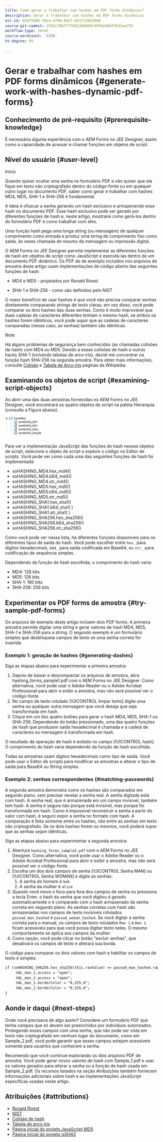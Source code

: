 ```yaml
---
title: Como gerar e trabalhar com hashes em PDF forms dinâmicos?
description: Gerar e trabalhar com hashes em PDF forms dinâmicos
exl-id: 026f5686-39ea-4798-9d1f-031f15941060
source-git-commit: 37d2c70bff770d13b8094c5959e488f5531aef55
workflow-type: tm+mt
source-wordcount: '1256'
ht-degree: 0%

---
```


# Gerar e trabalhar com hashes em PDF forms dinâmicos {#generate-work-with-hashes-dynamic-pdf-forms}


## Conhecimento de pré-requisito {#prerequisite-knowledge}

É necessária alguma experiência com o AEM Forms no JEE Designer, assim como a capacidade de acessar e chamar funções em objetos de script.

## Nível do usuário {#user-level}

Início

Quando quiser ocultar uma senha no formulário PDF e não quiser que ela fique em texto não criptografado dentro do código-fonte ou em qualquer outro lugar no documento PDF, saber como gerar e trabalhar com hashes MD4, MD5, SHA-1 e SHA-256 é fundamental.

A ideia é ofuscar a senha gerando um hash exclusivo e armazenando esse hash no documento PDF. Esse hash exclusivo pode ser gerado por diferentes funções de hash e, neste artigo, mostrarei como gerá-los dentro do formulário PDF e como trabalhar com eles.

Uma função hash pega uma longa string (ou mensagem) de qualquer comprimento como entrada e produz uma string de comprimento fixo como saída, às vezes chamada de resumo da mensagem ou impressão digital.

O AEM Forms no JEE Designer permite implementar as diferentes funções de hash em objetos de script como JavaScript e executá-las dentro de um documento PDF dinâmico. Os PDF de de exemplo incluídos nos arquivos de amostra deste artigo usam implementações de código aberto das seguintes funções de hash:

* MD4 e MD5 - projetados por Ronald Rivest

* SHA-1 e SHA-256 - como são definidos pelo NIST

O maior benefício de usar hashes é que você não precisa comparar senhas diretamente comparando strings de texto claras; em vez disso, você pode comparar os dois hashes das duas senhas. Como é muito improvável que duas cadeias de caracteres diferentes tenham o mesmo hash, se ambos os hashes forem idênticos, você pode supor que as cadeias de caracteres comparadas (nesse caso, as senhas) também são idênticas.

>[!NOTE]
>
>Há alguns problemas de segurança bem conhecidos (as chamadas colisões de hash) com MD4 ou MD5. Devido a essas colisões de hash e outros hacks SHA-1 (incluindo tabelas de arco-íris), decidi me concentrar na função hash SHA-256 na segunda amostra.  Para obter mais informações, consulte [Colisão](https://en.wikipedia.org/wiki/Hash_collision) e [Tabela de Arco-íris](https://en.wikipedia.org/wiki/Rainbow_table) páginas da Wikipédia.

## Examinando os objetos de script {#examining-script-objects}

Ao abrir uma das duas amostras fornecidas no AEM Forms no JEE Designer, você encontrará os quatro objetos de script na paleta Hierarquia (consulte a Figura abaixo).

![Variáveis](assets/variables.jpg)

Para ver a implementação JavaScript das funções de hash nesses objetos de script, selecione o objeto de script e explore o código no Editor de scripts.  Você pode ver como cada uma das seguintes funções de hash foi implementada:

* soHASHING_MD4.hex_md4()
* soHASHING_MD4.b64_md4()
* soHASHING_MD4.str_md4()
* soHASHING_MD5.hex_md5()
* soHASHING_MD5.b64_md5()
* soHASHING_MD5.str_md5()
* soHASHING_SHA1.hex_sha1()
* soHASHING_SHA1.b64_sha1( )
* soHASHING_SHA1.str_sha1( )
* soHASHING_SHA256.hex_sha256()
* soHASHING_SHA256.b64_sha256()
* soHASHING_SHA256.str_sha256()

Como você pode ver nessa lista, há diferentes funções disponíveis para os diferentes tipos de saída do hash. Você pode escolher entre `hex_` para dígitos hexadecimais, `b64_` para saída codificada em Base64, ou `str_` para codificação de sequência simples.

Dependendo da função de hash escolhida, o comprimento do hash varia:

* MD4: 128 bits
* MD5: 128 bits
* SHA-1: 160 bits
* SHA-256: 256 bits

## Experimentar os PDF forms de amostra {#try-sample-pdf-forms}

Os arquivos de exemplo deste artigo incluem dois PDF forms. A primeira amostra permite digitar uma string e gerar valores de hash MD4, MD5, SHA-1 e SHA-256 para a string.  O segundo exemplo é um formulário simples que desbloqueia campos de texto se uma senha correta for inserida.

### Exemplo 1: geração de hashes {#generating-dashes}

Siga as etapas abaixo para experimentar a primeira amostra:

1. Depois de baixar e descompactar os arquivos de amostra, abra hashing_forms_sample1.pdf com o AEM Forms no JEE Designer. Como alternativa, você pode usar o Adobe Reader ou o Adobe Acrobat Professional para abrir e exibir a amostra, mas não será possível ver o código-fonte.
1. No campo de texto rotulado [!UICONTROL limpar texto] digite uma senha ou qualquer outra mensagem que você deseja que seja transformada em hash.
1. Clique em um dos quatro botões para gerar o hash MD4, MD5, SHA-1 ou SHA-256. Dependendo do botão pressionado, uma das quatro funções de hash que produzem saída hexadecimal é chamada e a cadeia de caracteres ou mensagem é transformada em hash.

O resultado da operação de hash é exibido no campo [!UICONTROL hash]. O comprimento do hash varia dependendo da função de hash escolhida.

Todas as amostras usam dígitos hexadecimais como tipo de saída. Você pode usar o Editor de scripts para modificar as amostras e alterar o tipo de saída para Base64 ou String simples.

### Exemplo 2: senhas correspondentes {#matching-passwords}

A segunda amostra demonstra como os hashes são comparados em segundo plano, sem precisar revelar a senha real. A senha digitada está com hash. A senha real, que é armazenada em um campo invisível, também tem hash. A senha é segura não porque está invisível, mas porque foi transformada em hash. Como é impossível reconstruir a senha a partir do valor com hash, é seguro expor a senha no formato com hash. A comparação é feita somente entre os hashes, não entre as senhas em texto não criptografado. Se os dois hashes forem os mesmos, você poderá supor que as senhas sejam idênticas.

Siga as etapas abaixo para experimentar a segunda amostra:

1. Abertura `hashing_forms_sample2.pdf` com o AEM Forms no JEE Designer. Como alternativa, você pode usar o Adobe Reader ou o Adobe Acrobat Professional para abrir e exibir a amostra, mas não será possível ver o código-fonte.
1. Escolha um dos dois campos de senha [!UICONTROL Senha MAN] ou [!UICONTROL Senha WOMAN] e digite as senhas:
   1. A senha do homem é `bob`
   1. A senha da mulher é `alice`
1. Quando você move o foco para fora dos campos de senha ou pressiona a tecla Enter, o hash da senha que você digitou é gerado automaticamente e é comparado com o hash armazenado da senha correta em segundo plano. As senhas corretas com hash são armazenadas nos campos de texto invisíveis rotulados `passwd_man_hashed` e `passwd_woman_hashed`. Se você digitar a senha correta para o manual, os campos de texto rotulados `Man 1` e `Man 2` ficam acessíveis para que você possa digitar texto neles. O mesmo comportamento se aplica aos campos da mulher.
1. Como opção, você pode clicar no botão &quot;excluir senhas&quot;, que desativará os campos de texto e alterará sua borda.

O código para comparar os dois valores com hash e habilitar os campos de texto é simples:

```xml
if (soHASHING_SHA256.hex_sha256(this.rawValue) == passwd_man_hashed.rawValue){
     VAL_man_1.access = "open";
     VAL_man_2.access = "open";
     VAL_man_1.borderColor = "0,255,0";
     VAL_man_2.borderColor = "0,255,0";
}
```

## Aonde ir daqui {#next-steps}

Onde você precisaria de algo assim? Considere um formulário PDF que tenha campos que só devem ser preenchidos por indivíduos autorizados. Protegendo esses campos com uma senha, que não pode ser vista em texto não criptografado em nenhum lugar do documento, como em Sample_2.pdf, você pode garantir que esses campos estejam acessíveis somente para usuários que conhecem a senha.

Recomendo que você continue explorando os dois arquivos PDF de amostra.  Você pode gerar novos valores de hash com Sample_1.pdf e usar os valores gerados para alterar a senha ou a função de hash usada em Sample_2.pdf.  Os recursos listados na seção Atribuições também fornecem informações adicionais sobre hash e as implementações JavaScript específicas usadas neste artigo.

## Atribuições {#attributions}

* [Ronald Rivest](https://en.wikipedia.org/wiki/Ron_Rivest)
* [NIST](https://csrc.nist.gov/projects/cryptographic-standards-and-guidelines)
* [Colisão de hash](https://en.wikipedia.org/wiki/Hash_collision)
* [Tabela de arco-íris](https://en.wikipedia.org/wiki/Rainbow_table)
* [Página inicial do projeto JavaScript MD5](https://pajhome.org.uk/crypt/md5/)
* [Página inicial do projeto jsSHA2](https://anmar.eu.org/projects/jssha2/)
